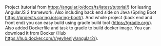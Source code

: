 Project (tutorial from https://angular.io/docs/ts/latest/tutorial/) for learing AngularJS 2 framework.
Also including back end side on Java (Spring Boot https://projects.spring.io/spring-boot/).
And whole project (back end and front end) you can easy build using gradle build tool (https://gradle.org/).
Also added Dockerfile and task to gradle to build docker image. You can download it from Docker (Hub https://hub.docker.com/r/yevheniy/angular2/).
